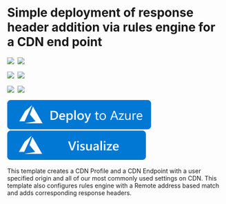 # Simple deployment of response header addition via rules engine for a CDN end point

<IMG SRC="https://azurequickstartsservice.blob.core.windows.net/badges/201-cdn-with-ruleseengine-responseheader/PublicLastTestDate.svg" />&nbsp;
<IMG SRC="https://azurequickstartsservice.blob.core.windows.net/badges/201-cdn-with-ruleseengine-responseheader/PublicDeployment.svg" />&nbsp;

<IMG SRC="https://azurequickstartsservice.blob.core.windows.net/badges/201-cdn-with-ruleseengine-responseheader/FairfaxLastTestDate.svg" />&nbsp;
<IMG SRC="https://azurequickstartsservice.blob.core.windows.net/badges/201-cdn-with-ruleseengine-responseheader/FairfaxDeployment.svg" />&nbsp;

<IMG SRC="https://azurequickstartsservice.blob.core.windows.net/badges/201-cdn-with-ruleseengine-responseheader/BestPracticeResult.svg" />&nbsp;
<IMG SRC="https://azurequickstartsservice.blob.core.windows.net/badges/201-cdn-with-ruleseengine-responseheader/CredScanResult.svg" />&nbsp;

<a href="https://portal.azure.com/#create/Microsoft.Template/uri/https%3A%2F%2Fraw.githubusercontent.com%2FAzure%2Fazure-quickstart-templates%2Fmaster%2F201-cdn-with-ruleseengine-responseheader%2Fazuredeploy.json" target="_blank">
    <img src="https://raw.githubusercontent.com/Azure/azure-quickstart-templates/master/1-CONTRIBUTION-GUIDE/images/deploytoazure.svg?sanitize=true"/>
</a>
<a href="http://armviz.io/#/?load=https%3A%2F%2Fraw.githubusercontent.com%2FAzure%2Fazure-quickstart-templates%2Fmaster%2F201-cdn-with-ruleseengine-responseheader%2Fazuredeploy.json" target="_blank">
    <img src="https://raw.githubusercontent.com/Azure/azure-quickstart-templates/master/1-CONTRIBUTION-GUIDE/images/visualizebutton.svg?sanitize=true"/>
</a>

This template creates a CDN Profile and a CDN Endpoint with a user specified origin and all of our most commonly used settings on CDN. This template also configures rules engine with a Remote address based match and adds corresponding response headers.

